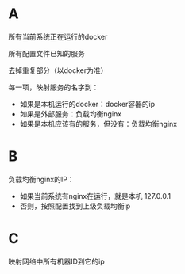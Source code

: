 # A
所有当前系统正在运行的docker

所有配置文件已知的服务

去掉重复部分（以docker为准）

每一项，映射服务的名字到：
 * 如果是本机运行的docker：docker容器的ip
 * 如果是外部服务：负载均衡nginx
 * 如果是本机应该有的服务，但没有：负载均衡nginx



# B
负载均衡nginx的IP：
 * 如果当前系统有nginx在运行，就是本机 127.0.0.1
 * 否则，按照配置找到上级负载均衡ip


# C
映射网络中所有机器ID到它的ip
